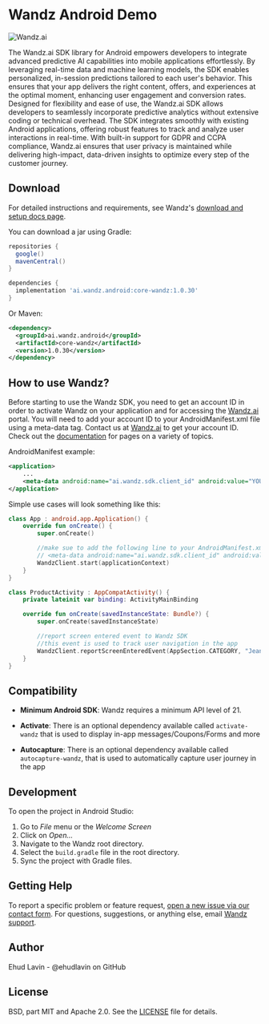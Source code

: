 Wandz Android Demo
==================

<img src="https://app.wandz.ai/assets/wandzLogoText-GmXTmWRx.svg" alt="Wandz.ai">

The Wandz.ai SDK library for Android empowers developers to integrate advanced predictive AI capabilities into mobile applications effortlessly. By leveraging real-time data and machine learning models, the SDK enables personalized, in-session predictions tailored to each user's behavior. This ensures that your app delivers the right content, offers, and experiences at the optimal moment, enhancing user engagement and conversion rates.
Designed for flexibility and ease of use, the Wandz.ai SDK allows developers to seamlessly incorporate predictive analytics without extensive coding or technical overhead. The SDK integrates smoothly with existing Android applications, offering robust features to track and analyze user interactions in real-time. With built-in support for GDPR and CCPA compliance, Wandz.ai ensures that user privacy is maintained while delivering high-impact, data-driven insights to optimize every step of the customer journey.

Download
--------
For detailed instructions and requirements, see Wandz's [download and setup docs page][1].

You can download a jar using Gradle:

```gradle
repositories {
  google()
  mavenCentral()
}

dependencies {
  implementation 'ai.wandz.android:core-wandz:1.0.30'
}
```

Or Maven:

```xml
<dependency>
  <groupId>ai.wandz.android</groupId>
  <artifactId>core-wandz</artifactId>
  <version>1.0.30</version>
</dependency>
```

How to use Wandz?
-------------------
Before starting to use the Wandz SDK, you need to get an account ID in order to activate Wandz on your application and for accessing the [Wandz.ai][2] portal. You will need to add your account ID to your AndroidManifest.xml file using a meta-data tag.
Contact us at [Wandz.ai][3] to get your account ID.
Check out the [documentation][4] for pages on a variety of topics.

AndroidManifest example:
```xml
<application>
    ...
    <meta-data android:name="ai.wandz.sdk.client_id" android:value="YOUR_CLIENT_ID" />
</application>
```

Simple use cases will look something like this:

```kotlin
class App : android.app.Application() {
    override fun onCreate() {
        super.onCreate()

        //make sue to add the following line to your AndroidManifest.xml
        // <meta-data android:name="ai.wandz.sdk.client_id" android:value="%KEY_VALUE%" />
        WandzClient.start(applicationContext)
    }
}

class ProductActivity : AppCompatActivity() {
    private lateinit var binding: ActivityMainBinding

    override fun onCreate(savedInstanceState: Bundle?) {
        super.onCreate(savedInstanceState)

        //report screen entered event to Wandz SDK
        //this event is used to track user navigation in the app
        WandzClient.reportScreenEnteredEvent(AppSection.CATEGORY, "Jeans", this)
    }
}
```

Compatibility
-------------

* **Minimum Android SDK**: Wandz requires a minimum API level of 21.

* **Activate**: There is an optional dependency available called `activate-wandz` that is used to display in-app messages/Coupons/Forms and more
* **Autocapture**: There is an optional dependency available called `autocapture-wandz`, that is used to automatically capture user journey in the app

Development
-----------
To open the project in Android Studio:

1. Go to *File* menu or the *Welcome Screen*
2. Click on *Open...*
3. Navigate to the Wandz root directory.
4. Select the `build.gradle` file in the root directory.
5. Sync the project with Gradle files.

Getting Help
------------
To report a specific problem or feature request, [open a new issue via our contact form][5]. For questions, suggestions, or
anything else, email [Wandz support][6].

Author
------
Ehud Lavin - @ehudlavin on GitHub

License
-------
BSD, part MIT and Apache 2.0. See the [LICENSE][7] file for details.

[1]: https://wandz.ai
[2]: https://app.wandz.ai/login
[3]: https://wandz.ai/contact-us
[4]: https://wandz.ai/use-cases
[5]: https://wandz.ai/contact-us
[6]: mailto:support@wandz.ai
[7]: https://github.com/namogoo/wandz-android-sample/blob/main/LICENSE
